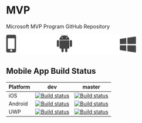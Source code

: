 # MVP
Microsoft MVP Program GitHub Repository

<p >
  <img alt="VS Code in action" src="images/test.png">
</p>


## Mobile App Build Status

|Platform|dev|master|
| ------------------- | :------------------: | :-----------: |
|iOS|[![Build status](https://build.mobile.azure.com/v0.1/apps/da77d741-da7b-4224-b946-0b905e8253af/branches/dev/badge)](https://mobile.azure.com)|[![Build status](https://build.mobile.azure.com/v0.1/apps/da77d741-da7b-4224-b946-0b905e8253af/branches/master/badge)](https://mobile.azure.com)|
|Android|[![Build status](https://build.mobile.azure.com/v0.1/apps/6963121b-b27c-47ce-affc-09742839a448/branches/dev/badge)](https://mobile.azure.com)|[![Build status](https://build.mobile.azure.com/v0.1/apps/6963121b-b27c-47ce-affc-09742839a448/branches/master/badge)](https://mobile.azure.com)|
|UWP|[![Build status](https://build.mobile.azure.com/v0.1/apps/ee6e488a-ce2d-4134-9b45-f39062fd4de0/branches/dev/badge)](https://mobile.azure.com)|[![Build status](https://build.mobile.azure.com/v0.1/apps/ee6e488a-ce2d-4134-9b45-f39062fd4de0/branches/master/badge)](https://mobile.azure.com)|

